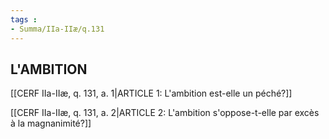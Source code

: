 ```yaml
---
tags : 
- Summa/IIa-IIæ/q.131
---
```


## L'AMBITION

[[CERF IIa-IIæ, q. 131, a. 1|ARTICLE 1: L'ambition est-elle un péché?]]

[[CERF IIa-IIæ, q. 131, a. 2|ARTICLE 2: L'ambition s'oppose-t-elle par excès à la magnanimité?]]

